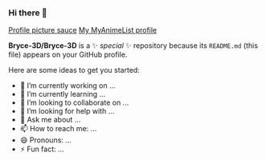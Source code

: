 ### Hi there 👋

[Profile picture sauce](https://twitter.com/tsubakinoniwa/status/1452055415798173697)
[My MyAnimeList profile](https://myanimelist.net/profile/Bryce3D)

**Bryce-3D/Bryce-3D** is a ✨ _special_ ✨ repository because its `README.md` (this file) appears on your GitHub profile.

Here are some ideas to get you started:

- 🔭 I’m currently working on ...
- 🌱 I’m currently learning ...
- 👯 I’m looking to collaborate on ...
- 🤔 I’m looking for help with ...
- 💬 Ask me about ...
- 📫 How to reach me: ...
- 😄 Pronouns: ...
- ⚡ Fun fact: ...

